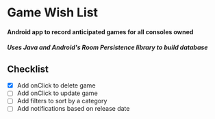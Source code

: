 # Game Wish List
#### Android app to record anticipated games for all consoles owned
##### Uses Java and Android's Room Persistence library to build database

## Checklist

- [x] Add onClick to delete game
- [ ] Add onClick to update game
- [ ] Add filters to sort by a category
- [ ] Add notifications based on release date
